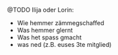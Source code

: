 ﻿@TODO Ilija oder Lorin:
- Wie hemmer zämmegschaffed
- Was hemmer glernt
- Was het spass gmacht
- was ned (z.B. euses 3te mitglied)